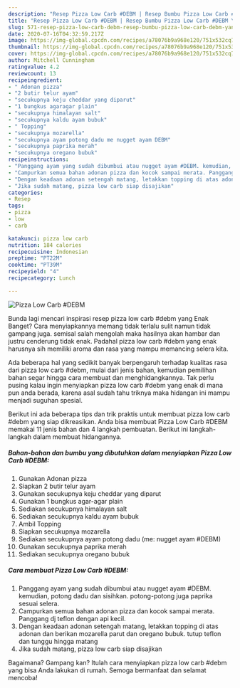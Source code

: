 ```yaml
---
description: "Resep Pizza Low Carb #DEBM | Resep Bumbu Pizza Low Carb #DEBM Yang Sempurna"
title: "Resep Pizza Low Carb #DEBM | Resep Bumbu Pizza Low Carb #DEBM Yang Sempurna"
slug: 571-resep-pizza-low-carb-debm-resep-bumbu-pizza-low-carb-debm-yang-sempurna
date: 2020-07-16T04:32:59.217Z
image: https://img-global.cpcdn.com/recipes/a78076b9a968e120/751x532cq70/pizza-low-carb-debm-foto-resep-utama.jpg
thumbnail: https://img-global.cpcdn.com/recipes/a78076b9a968e120/751x532cq70/pizza-low-carb-debm-foto-resep-utama.jpg
cover: https://img-global.cpcdn.com/recipes/a78076b9a968e120/751x532cq70/pizza-low-carb-debm-foto-resep-utama.jpg
author: Mitchell Cunningham
ratingvalue: 4.2
reviewcount: 13
recipeingredient:
- " Adonan pizza"
- "2 butir telur ayam"
- "secukupnya keju cheddar yang diparut"
- "1 bungkus agaragar plain"
- "secukupnya himalayan salt"
- "secukupnya kaldu ayam bubuk"
- " Topping"
- "secukupnya mozarella"
- "secukupnya ayam potong dadu me nugget ayam DEBM"
- "secukupnya paprika merah"
- "secukupnya oregano bubuk"
recipeinstructions:
- "Panggang ayam yang sudah dibumbui atau nugget ayam #DEBM. kemudian, potong dadu dan sisihkan. potong-potong juga paprika sesuai selera."
- "Campurkan semua bahan adonan pizza dan kocok sampai merata. Panggang dj teflon dengan api kecil."
- "Dengan keadaan adonan setengah matang, letakkan topping di atas adonan dan berikan mozarella parut dan oregano bubuk. tutup teflon dan tunggu hingga matang"
- "Jika sudah matang, pizza low carb siap disajikan"
categories:
- Resep
tags:
- pizza
- low
- carb

katakunci: pizza low carb 
nutrition: 184 calories
recipecuisine: Indonesian
preptime: "PT22M"
cooktime: "PT39M"
recipeyield: "4"
recipecategory: Lunch

---
```



![Pizza Low Carb #DEBM](https://img-global.cpcdn.com/recipes/a78076b9a968e120/751x532cq70/pizza-low-carb-debm-foto-resep-utama.jpg)

Bunda lagi mencari inspirasi resep pizza low carb #debm yang Enak Banget? Cara menyiapkannya memang tidak terlalu sulit namun tidak gampang juga. semisal salah mengolah maka hasilnya akan hambar dan justru cenderung tidak enak. Padahal pizza low carb #debm yang enak harusnya sih memiliki aroma dan rasa yang mampu memancing selera kita.



Ada beberapa hal yang sedikit banyak berpengaruh terhadap kualitas rasa dari pizza low carb #debm, mulai dari jenis bahan, kemudian pemilihan bahan segar hingga cara membuat dan menghidangkannya. Tak perlu pusing kalau ingin menyiapkan pizza low carb #debm yang enak di mana pun anda berada, karena asal sudah tahu triknya maka hidangan ini mampu menjadi suguhan spesial.


Berikut ini ada beberapa tips dan trik praktis untuk membuat pizza low carb #debm yang siap dikreasikan. Anda bisa membuat Pizza Low Carb #DEBM memakai 11 jenis bahan dan 4 langkah pembuatan. Berikut ini langkah-langkah dalam membuat hidangannya.

<!--inarticleads1-->

##### Bahan-bahan dan bumbu yang dibutuhkan dalam menyiapkan Pizza Low Carb #DEBM:

1. Gunakan  Adonan pizza
1. Siapkan 2 butir telur ayam
1. Gunakan secukupnya keju cheddar yang diparut
1. Gunakan 1 bungkus agar-agar plain
1. Sediakan secukupnya himalayan salt
1. Sediakan secukupnya kaldu ayam bubuk
1. Ambil  Topping
1. Siapkan secukupnya mozarella
1. Sediakan secukupnya ayam potong dadu (me: nugget ayam #DEBM)
1. Gunakan secukupnya paprika merah
1. Sediakan secukupnya oregano bubuk




<!--inarticleads2-->

##### Cara membuat Pizza Low Carb #DEBM:

1. Panggang ayam yang sudah dibumbui atau nugget ayam #DEBM. kemudian, potong dadu dan sisihkan. potong-potong juga paprika sesuai selera.
1. Campurkan semua bahan adonan pizza dan kocok sampai merata. Panggang dj teflon dengan api kecil.
1. Dengan keadaan adonan setengah matang, letakkan topping di atas adonan dan berikan mozarella parut dan oregano bubuk. tutup teflon dan tunggu hingga matang
1. Jika sudah matang, pizza low carb siap disajikan




Bagaimana? Gampang kan? Itulah cara menyiapkan pizza low carb #debm yang bisa Anda lakukan di rumah. Semoga bermanfaat dan selamat mencoba!
